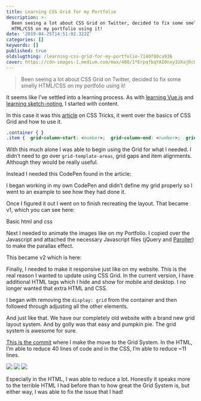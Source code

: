 ```yaml
---
title: Learning CSS Grid for my Portfolio
description: >-
  Been seeing a lot about CSS Grid on Twitter, decided to fix some smelly
  HTML/CSS on my portfolio using it!
date: '2019-04-25T14:51:02.322Z'
categories: []
keywords: []
published: true
oldslugthing: /learning-css-grid-for-my-portfolio-7140f80ca936
cover: https://cdn-images-1.medium.com/max/400/1*ErpqfbqYAI0nxy1UXajRcQ.png
---
```


> Been seeing a lot about CSS Grid on Twitter, decided to fix some smelly HTML/CSS on my portfolio using it!

It seems like I’ve settled into a learning process. As with [learning Vue.js](https://medium.com/arjunkalburgi/viewing-vue-with-theradlist-8851502ab709) and [learning sketch-noting](https://medium.com/arjunkalburgi/arty-notes-sketch-noting-my-thoughts-e29f142a9eb4), I started with content.

In this case it was this [article](https://css-tricks.com/snippets/css/complete-guide-grid/) on CSS Tricks, it went over the basics of CSS Grid and how to use it.

```css
.container { }
.item {  grid-column-start: <number>;  grid-column-end: <number>;  grid-row-start: <number>;  grid-row-end: <number>; }
```

With this much alone I was able to begin using the Grid for what I needed. I didn’t need to go over `grid-template-areas`, grid gaps and item alignments. Although they would be really useful.

Instead I needed this CodePen found in the article:

I began working in my own CodePen and didn’t define my grid properly so I went to an example to see how they had done it.

Once I figured it out I went on to finish recreating the layout. That became v1, which you can see here:

Basic html and css

Next I needed to animate the images like on my Portfolio. I copied over the Javascript and attached the necessary Javascript files (jQuery and [Paroller](https://tgomilar.github.io/paroller.js/)) to make the parallax effect.

This became v2 which is here:

Finally, I needed to make it responsive just like on my website. This is the real reason I wanted to update using CSS Grid. In the current version, I have additional HTML tags which I hide and show for mobile and desktop. I no longer wanted that extra HTML and CSS.

I began with removing the `display: grid` from the container and then followed through adjusting all the other elements.

And just like that. We have our completely old website with a brand new grid layout system. And by golly was that easy and pumpkin pie. The grid system is awesome for sure.

[This is the commit](https://github.com/askalburgi/askalburgi.github.io/commit/00260e1192b41bc0e772f8c899e5ce8bae3d4ef2) where I make the move to the Grid System. In the HTML, I’m able to reduce 40 lines of code and in the CSS, I’m able to reduce ~11 lines.

![](https://cdn-images-1.medium.com/max/400/1*ErpqfbqYAI0nxy1UXajRcQ.png)
![](https://cdn-images-1.medium.com/max/400/1*3g_xFvG3AO3u9fvzr7PGGQ.png)
![](https://cdn-images-1.medium.com/max/400/1*tT72BY7voH4t1u4L1uOIww.png)

Especially in the HTML, I was able to reduce a lot. Honestly it speaks more to the terrible HTML I had before than to how great the Grid System is, but either way, I was able to fix the issue that I had!
